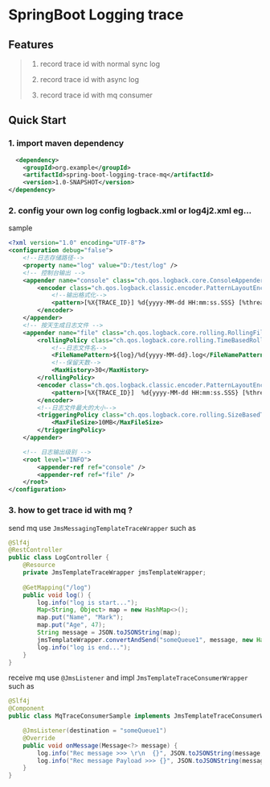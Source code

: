 
# SpringBoot Logging trace

## Features
> 1. record trace id with normal sync log
> 
> 2. record trace id with async log
> 
> 3. record trace id with mq consumer


## Quick Start
### 1. import maven dependency
```xml
  <dependency>
    <groupId>org.example</groupId>
    <artifactId>spring-boot-logging-trace-mq</artifactId>
    <version>1.0-SNAPSHOT</version>
</dependency>
```

### 2. config your own log config logback.xml or log4j2.xml eg...
sample
```xml
<?xml version="1.0" encoding="UTF-8"?>
<configuration debug="false">
    <!--日志存储路径-->
    <property name="log" value="D:/test/log" />
    <!-- 控制台输出 -->
    <appender name="console" class="ch.qos.logback.core.ConsoleAppender">
        <encoder class="ch.qos.logback.classic.encoder.PatternLayoutEncoder">
            <!--输出格式化-->
            <pattern>[%X{TRACE_ID}] %d{yyyy-MM-dd HH:mm:ss.SSS} [%thread] %-5level %logger{50} - %msg%n</pattern>
        </encoder>
    </appender>
    <!-- 按天生成日志文件 -->
    <appender name="file" class="ch.qos.logback.core.rolling.RollingFileAppender">
        <rollingPolicy class="ch.qos.logback.core.rolling.TimeBasedRollingPolicy">
            <!--日志文件名-->
            <FileNamePattern>${log}/%d{yyyy-MM-dd}.log</FileNamePattern>
            <!--保留天数-->
            <MaxHistory>30</MaxHistory>
        </rollingPolicy>
        <encoder class="ch.qos.logback.classic.encoder.PatternLayoutEncoder">
            <pattern>[%X{TRACE_ID}]  %d{yyyy-MM-dd HH:mm:ss.SSS} [%thread] %-5level %logger{50} - %msg%n</pattern>
        </encoder>
        <!--日志文件最大的大小-->
        <triggeringPolicy class="ch.qos.logback.core.rolling.SizeBasedTriggeringPolicy">
            <MaxFileSize>10MB</MaxFileSize>
        </triggeringPolicy>
    </appender>

    <!-- 日志输出级别 -->
    <root level="INFO">
        <appender-ref ref="console" />
        <appender-ref ref="file" />
    </root>
</configuration>
```

### 3. how to get trace id with mq ?

send mq use
`JmsMessagingTemplateTraceWrapper`
such as
```java
@Slf4j
@RestController
public class LogController {
    @Resource
    private JmsTemplateTraceWrapper jmsTemplateWrapper;
    
    @GetMapping("/log")
    public void log() {
        log.info("log is start...");
        Map<String, Object> map = new HashMap<>();
        map.put("Name", "Mark");
        map.put("Age", 47);
        String message = JSON.toJSONString(map);
        jmsTemplateWrapper.convertAndSend("someQueue1", message, new HashMap<>());
        log.info("log is end...");
    }
}
```

receive mq use `@JmsListener`
and impl `JmsTemplateTraceConsumerWrapper`
such as 
```java
@Slf4j
@Component
public class MqTraceConsumerSample implements JmsTemplateTraceConsumerWrapper {

    @JmsListener(destination = "someQueue1")
    @Override
    public void onMessage(Message<?> message) {
        log.info("Rec message >>> \r\n  {}", JSON.toJSONString(message, true));
        log.info("Rec message Payload >>> {}", JSON.toJSONString(message.getPayload(), true));
    }
}
```



